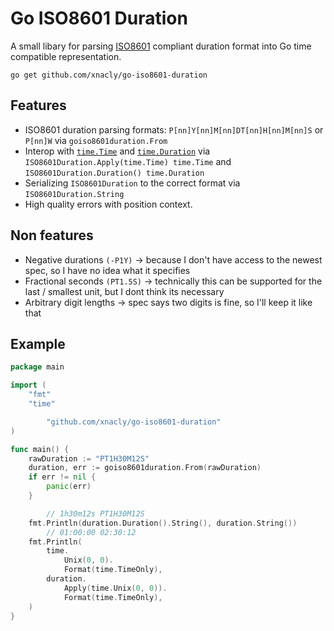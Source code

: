 # Go ISO8601 Duration

A small libary for parsing
[ISO8601](https://en.wikipedia.org/wiki/ISO_8601#Durations) compliant duration
format into Go time compatible representation.

```shell
go get github.com/xnacly/go-iso8601-duration
```

## Features

- ISO8601 duration parsing formats: `P[nn]Y[nn]M[nn]DT[nn]H[nn]M[nn]S` or `P[nn]W` via `goiso8601duration.From`
- Interop with [`time.Time`](https://pkg.go.dev/time#Time) and [`time.Duration`](https://pkg.go.dev/time#Duration) via
  `ISO8601Duration.Apply(time.Time) time.Time` and `ISO8601Duration.Duration() time.Duration`
- Serializing `ISO8601Duration` to the correct format via `ISO8601Duration.String`
- High quality errors with position context.

## Non features

- Negative durations `(-P1Y)` -> because I don't have access to the newest spec, so I have no idea what it specifies
- Fractional seconds `(PT1.5S)` -> technically this can be supported for the last / smallest unit, but I dont think its necessary
- Arbitrary digit lengths -> spec says two digits is fine, so I'll keep it like that

## Example

```go
package main

import (
	"fmt"
	"time"

        "github.com/xnacly/go-iso8601-duration"
)

func main() {
	rawDuration := "PT1H30M12S"
	duration, err := goiso8601duration.From(rawDuration)
	if err != nil {
		panic(err)
	}

        // 1h30m12s PT1H30M12S
	fmt.Println(duration.Duration().String(), duration.String())
        // 01:00:00 02:30:12
	fmt.Println(
		time.
			Unix(0, 0).
			Format(time.TimeOnly),
		duration.
			Apply(time.Unix(0, 0)).
			Format(time.TimeOnly),
	)
}
```
